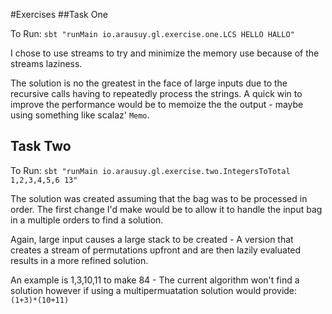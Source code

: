 #Exercises
##Task One

To Run: 
`sbt "runMain io.arausuy.gl.exercise.one.LCS HELLO HALLO"`

I chose to use streams to try and minimize the memory use because of the streams laziness.

The solution is no the greatest in the face of large inputs due to the recursive calls having to repeatedly process the strings.
A quick win to improve the performance would be to memoize the the output - maybe using something like scalaz' `Memo`.




## Task Two

To Run:
`sbt "runMain io.arausuy.gl.exercise.two.IntegersToTotal 1,2,3,4,5,6 13"`

The solution was created assuming that the bag was to be processed in order.
The first change I'd make would be to allow it to handle the input bag in a multiple orders to find a solution.

Again, large input causes a large stack to be created - A version that creates a stream of permutations upfront and are then lazily evaluated results in a more refined solution.
 
 
An example is 1,3,10,11 to make 84 - The current algorithm won't find a solution however if using a multipermuatation solution would provide:
`(1+3)*(10+11)`
